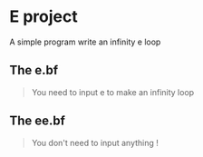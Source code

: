 # E project

A simple program write an infinity e loop

## The e.bf


> You need to input e to make an infinity loop


## The ee.bf

> You don't need to input anything !